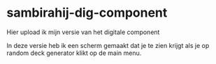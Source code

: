 # sambirahij-dig-component
Hier upload ik mijn versie van het digitale component

In deze versie heb ik een scherm gemaakt dat je te zien krijgt als je op random deck generator klikt op de main menu.
